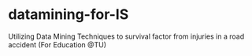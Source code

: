 # datamining-for-IS
Utilizing Data Mining Techniques to  survival factor from injuries in a road accident (For Education @TU)
